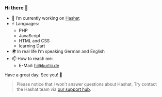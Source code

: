 ### Hi there 👋

- 🔭 I’m currently working on [Hashat](https://hashat.app/)
- ⚡ Languages:
  - PHP
  - JavaScript
  - HTML and CSS
  - learning Dart
- 🌍 In real life I’m speaking German and English
- 📫 How to reach me:
  - E-Mail: hi@kurtiii.de
  
 Have a great day. See you! 👋

 > Please notice that I won't answer questions about Hashat. Try contact the Hashat team via [our support hub](https://support.hashat.app/).
